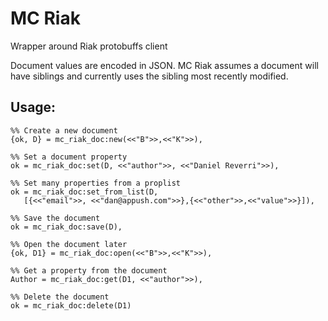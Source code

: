 MC Riak
========
Wrapper around Riak protobuffs client

Document values are encoded in JSON. MC Riak assumes a document will have
siblings and currently uses the sibling most recently modified.

Usage:
-------

	%% Create a new document
	{ok, D} = mc_riak_doc:new(<<"B">>,<<"K">>),

	%% Set a document property
	ok = mc_riak_doc:set(D, <<"author">>, <<"Daniel Reverri">>),

	%% Set many properties from a proplist
	ok = mc_riak_doc:set_from_list(D,
	   [{<<"email">>, <<"dan@appush.com">>},{<<"other">>,<<"value">>}]),

	%% Save the document
	ok = mc_riak_doc:save(D),

	%% Open the document later
	{ok, D1} = mc_riak_doc:open(<<"B">>,<<"K">>),

	%% Get a property from the document
	Author = mc_riak_doc:get(D1, <<"author">>),

	%% Delete the document
	ok = mc_riak_doc:delete(D1)
